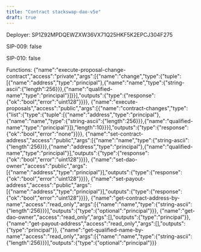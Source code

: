 ```yaml
---
title: "Contract stackswap-dao-v5e"
draft: true
---
```

Deployer: SP1Z92MPDQEWZXW36VX71Q25HKF5K2EPCJ304F275

SIP-009: false

SIP-010: false

Functions:
{"name":"execute-proposal-change-contract","access":"private","args":[{"name":"change","type":{"tuple":[{"name":"address","type":"principal"},{"name":"name","type":{"string-ascii":{"length":256}}},{"name":"qualified-name","type":"principal"}]}}],"outputs":{"type":{"response":{"ok":"bool","error":"uint128"}}}}, {"name":"execute-proposals","access":"public","args":[{"name":"contract-changes","type":{"list":{"type":{"tuple":[{"name":"address","type":"principal"},{"name":"name","type":{"string-ascii":{"length":256}}},{"name":"qualified-name","type":"principal"}]},"length":10}}}],"outputs":{"type":{"response":{"ok":"bool","error":"none"}}}}, {"name":"set-contract-address","access":"public","args":[{"name":"name","type":{"string-ascii":{"length":256}}},{"name":"address","type":"principal"},{"name":"qualified-name","type":"principal"}],"outputs":{"type":{"response":{"ok":"bool","error":"uint128"}}}}, {"name":"set-dao-owner","access":"public","args":[{"name":"address","type":"principal"}],"outputs":{"type":{"response":{"ok":"bool","error":"uint128"}}}}, {"name":"set-payout-address","access":"public","args":[{"name":"address","type":"principal"}],"outputs":{"type":{"response":{"ok":"bool","error":"uint128"}}}}, {"name":"get-contract-address-by-name","access":"read_only","args":[{"name":"name","type":{"string-ascii":{"length":256}}}],"outputs":{"type":{"optional":"principal"}}}, {"name":"get-dao-owner","access":"read_only","args":[],"outputs":{"type":"principal"}}, {"name":"get-payout-address","access":"read_only","args":[],"outputs":{"type":"principal"}}, {"name":"get-qualified-name-by-name","access":"read_only","args":[{"name":"name","type":{"string-ascii":{"length":256}}}],"outputs":{"type":{"optional":"principal"}}}
